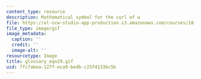 ```yaml
---
content_type: resource
description: Mathematical symbol for the curl of w
file: https://ol-ocw-studio-app-production.s3.amazonaws.com/courses/18-013a-calculus-with-applications-spring-2005/7fc7abea127feca9bedbc25f4133bc5b_glossary_eqn29.gif
file_type: image/gif
image_metadata:
  caption: ''
  credit: ''
  image-alt: ''
resourcetype: Image
title: glossary_eqn29.gif
uid: 7fc7abea-127f-eca9-bedb-c25f4133bc5b
---
```

